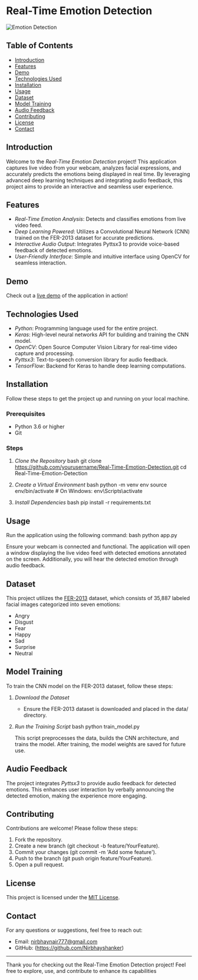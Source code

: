# Real-Time Emotion Detection

![Emotion Detection](https://github.com/yourusername/Real-Time-Emotion-Detection/blob/main/demo.gif)

## Table of Contents
- [Introduction](#introduction)
- [Features](#features)
- [Demo](#demo)
- [Technologies Used](#technologies-used)
- [Installation](#installation)
- [Usage](#usage)
- [Dataset](#dataset)
- [Model Training](#model-training)
- [Audio Feedback](#audio-feedback)
- [Contributing](#contributing)
- [License](#license)
- [Contact](#contact)

## Introduction
Welcome to the *Real-Time Emotion Detection* project! This application captures live video from your webcam, analyzes facial expressions, and accurately predicts the emotions being displayed in real time. By leveraging advanced deep learning techniques and integrating audio feedback, this project aims to provide an interactive and seamless user experience.

## Features
- *Real-Time Emotion Analysis*: Detects and classifies emotions from live video feed.
- *Deep Learning Powered*: Utilizes a Convolutional Neural Network (CNN) trained on the FER-2013 dataset for accurate predictions.
- *Interactive Audio Output*: Integrates Pyttsx3 to provide voice-based feedback of detected emotions.
- *User-Friendly Interface*: Simple and intuitive interface using OpenCV for seamless interaction.

## Demo
Check out a [live demo](https://github.com/yourusername/Real-Time-Emotion-Detection/blob/main/demo.gif) of the application in action!

## Technologies Used
- *Python*: Programming language used for the entire project.
- *Keras*: High-level neural networks API for building and training the CNN model.
- *OpenCV*: Open Source Computer Vision Library for real-time video capture and processing.
- *Pyttsx3*: Text-to-speech conversion library for audio feedback.
- *TensorFlow*: Backend for Keras to handle deep learning computations.

## Installation
Follow these steps to get the project up and running on your local machine.

### Prerequisites
- Python 3.6 or higher
- Git

### Steps
1. *Clone the Repository*
   bash
   git clone https://github.com/yourusername/Real-Time-Emotion-Detection.git
   cd Real-Time-Emotion-Detection
   

2. *Create a Virtual Environment*
   bash
   python -m venv env
   source env/bin/activate  # On Windows: env\Scripts\activate
   

3. *Install Dependencies*
   bash
   pip install -r requirements.txt
   

## Usage
Run the application using the following command:
bash
python app.py

Ensure your webcam is connected and functional. The application will open a window displaying the live video feed with detected emotions annotated on the screen. Additionally, you will hear the detected emotion through audio feedback.

## Dataset
This project utilizes the [FER-2013](https://www.kaggle.com/datasets/msambare/fer2013) dataset, which consists of 35,887 labeled facial images categorized into seven emotions:
- Angry
- Disgust
- Fear
- Happy
- Sad
- Surprise
- Neutral

## Model Training
To train the CNN model on the FER-2013 dataset, follow these steps:

1. *Download the Dataset*
   - Ensure the FER-2013 dataset is downloaded and placed in the data/ directory.

2. *Run the Training Script*
   bash
   python train_model.py
   
   This script preprocesses the data, builds the CNN architecture, and trains the model. After training, the model weights are saved for future use.

## Audio Feedback
The project integrates *Pyttsx3* to provide audio feedback for detected emotions. This enhances user interaction by verbally announcing the detected emotion, making the experience more engaging.

## Contributing
Contributions are welcome! Please follow these steps:

1. Fork the repository.
2. Create a new branch (git checkout -b feature/YourFeature).
3. Commit your changes (git commit -m 'Add some feature').
4. Push to the branch (git push origin feature/YourFeature).
5. Open a pull request.

## License
This project is licensed under the [MIT License](LICENSE).

## Contact
For any questions or suggestions, feel free to reach out:

- Email: nirbhaynair777@gmail.com
- GitHub: (https://github.com/Nirbhayshanker)

---

Thank you for checking out the Real-Time Emotion Detection project! Feel free to explore, use, and contribute to enhance its capabilities
